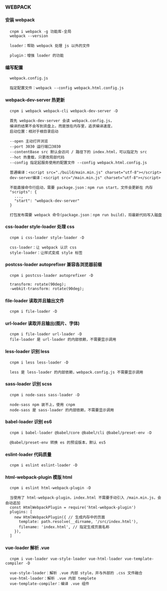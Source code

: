 ### WEBPACK
  #### 安装 webpack
```
  cnpm i webpack -g 功能库-全局
  webpack --version

  loader：帮助 webpack 处理 js 以外的文件

  plugin：增强 loader 的功能
```
  #### 编写配置
```
  webpack.config.js

  指定配置文件：webpack --config webpack.html.config.js
```
  #### webpack-dev-server 热更新
```
  cnpm i webpack webpack-cli webpack-dev-server -D

  首先 webpack-dev-server 会读 webpack.config.js，
  编译的结果不会写到资盘上，而是放在内存里，追求编译速度，
  启动位置：相对于根目录启动

  --open 主动打开浏览
  --port 3030 运行端口3030
  --contentBase src 默认会访问 / 路径下的 index.html，可以指定为 src
  --hot 热重载，只更改局部代码
  --config 指定起服务使用的配置文件 --config webpack.html.config.js

  普通编译：<script src="./build/main.min.js" charset="utf-8"></script>
  dev-server编译：<script src="/main.min.js" charset="utf-8"></script>
  
  不能直接命令行启动，需要 package.json：npm run start，文件会更新在 内存
  "scripts": {
    ...,
    "start": "webpack-dev-server"
  }
  
  打包发布需要 webpack 命令(package.json：npm run build)，将最新代码写入磁盘
```
  #### css-loader style-loader 处理 css
```
  cnpm i css-loader style-loader -D

  css-loader：让 webpack 认识 css
  style-loader：让样式变成 style 标签
```
  #### postcss-loader autoprefixer 兼容各浏览器前缀
```
  cnpm i postcss-loader autoprefixer -D

  transform: rotate(90deg);
  -webkit-transform: rotate(90deg);
```
  #### file-loader 读取并且输出文件
```
  cnpm i file-loader -D
```
  #### url-loader 读取并且输出(图片、字体)
```
  cnpm i file-loader url-loader -D
  file-loader 是 url-loader 的内部依赖，不需要显示调用
```
  #### less-loader 识别 less
```
  cnpm i less less-loader -D

  less 是 less-loader 的内部依赖，webpack.config.js 不需要显示调用
```
#### sass-loader 识别 scss
```
  cnpm i node-sass sass-loader -D

  node-sass npm 装不上，使用 cnpm
  node-sass 是 sass-loader 的内部依赖，不需要显示调用
```
  #### babel-loader 识别 es6
```
  cnpm i babel-loader @babel/core @babel/cli @babel/preset-env -D

  @babel/preset-env 转换 es 的预设版本，默认 es5
```
  #### eslint-loader 代码质量
```
  cnpm i eslint eslint-loader -D
```
  #### html-webpack-plugin 模版 html
```
  cnpm i eslint html-webpack-plugin -D

  当使用了 html-webpack-plugin，index.html 不需要手动引入 /main.min.js，会自动追加
  const HtmlWebpackPlugin = require('html-webpack-plugin')
  plugins: [
    new HtmlWebpackPlugin({ // 生成内存中的页面
      template: path.resolve(__dirname, '/src/index.html'),
      filename: 'index.html', // 指定生成页面名称
    }),
  ]
```
  #### vue-loader 解析 .vue
```
  cnpm i vue-loader vue-style-loader vue-html-loader vue-template-compiler -D

  vue-style-loader：解析 .vue 内部 style，并与外部的 .css 文件融合
  vue-html-loader：解析 .vue 内部 templete
  vue-template-compiler：编译 .vue 组件
```
